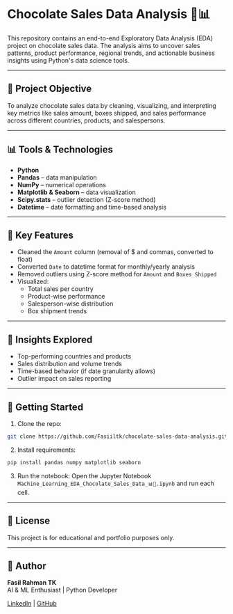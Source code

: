# Chocolate Sales Data Analysis 🍫📊

This repository contains an end-to-end Exploratory Data Analysis (EDA) project on chocolate sales data. The analysis aims to uncover sales patterns, product performance, regional trends, and actionable business insights using Python's data science tools.

---

## 📅 Project Objective
To analyze chocolate sales data by cleaning, visualizing, and interpreting key metrics like sales amount, boxes shipped, and sales performance across different countries, products, and salespersons.

---

## 📊 Tools & Technologies
- **Python**  
- **Pandas** – data manipulation  
- **NumPy** – numerical operations  
- **Matplotlib & Seaborn** – data visualization  
- **Scipy.stats** – outlier detection (Z-score method)  
- **Datetime** – date formatting and time-based analysis

---

## 👀 Key Features
- Cleaned the `Amount` column (removal of $ and commas, converted to float)
- Converted `Date` to datetime format for monthly/yearly analysis
- Removed outliers using Z-score method for `Amount` and `Boxes Shipped`
- Visualized:
  - Total sales per country
  - Product-wise performance
  - Salesperson-wise distribution
  - Box shipment trends

---

## 🔎 Insights Explored
- Top-performing countries and products
- Sales distribution and volume trends
- Time-based behavior (if date granularity allows)
- Outlier impact on sales reporting

---

## 🚀 Getting Started
1. Clone the repo:
```bash
git clone https://github.com/Fasiiltk/chocolate-sales-data-analysis.git
```
2. Install requirements:
```bash
pip install pandas numpy matplotlib seaborn
```
3. Run the notebook:
Open the Jupyter Notebook `Machine_Learning_EDA_Chocolate_Sales_Data_📊🍫.ipynb` and run each cell.

---

## 📄 License
This project is for educational and portfolio purposes only.

---

## 👤 Author
**Fasil Rahman TK**  
AI & ML Enthusiast | Python Developer

[LinkedIn](https://linkedin.com/in/fasilrahmantk) | [GitHub](https://github.com/Fasiiltk)

